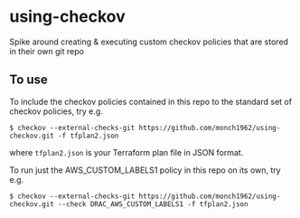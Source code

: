 # using-checkov
Spike around creating & executing custom checkov policies that are stored in their own git repo


## To use

To include the checkov policies contained in this repo to the standard set of checkov policies, try e.g.

`$ checkov --external-checks-git https://github.com/monch1962/using-checkov.git -f tfplan2.json`

where `tfplan2.json` is your Terraform plan file in JSON format.

To run just the AWS_CUSTOM_LABELS1 policy in this repo on its own, try e.g.

`$ checkov --external-checks-git https://github.com/monch1962/using-checkov.git --check DRAC_AWS_CUSTOM_LABELS1 -f tfplan2.json`
